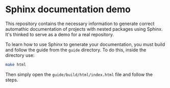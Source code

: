 # Sphinx documentation demo

This repository contains the necessary information to generate correct automathic documentation of projects with nested packages using Sphinx. It's thinked to serve as a demo for a real repository.

To learn how to use Sphinx to generate your documentation, you must build and follow the guide from the `guide` directory. To do this, inside the directory use:

```bash
make html
```

Then simply open the `guide/build/html/index.html` file and follow the steps.